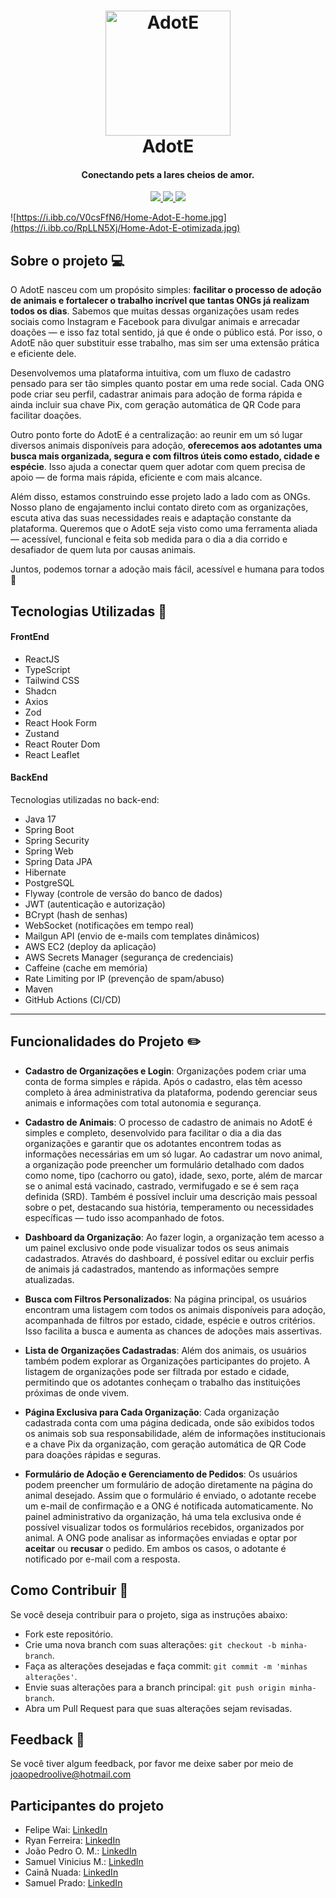 <h1 align="center">
  <a href="https://github.com/JoaoPedroOM">
    <img src="https://i.ibb.co/PGtBT863/logo2.png" alt="AdotE" width="200">
  </a>
  <br>
  AdotE
</h1>

<h4 align="center">Conectando pets a lares cheios de amor.</h4>

<p align="center">
  <a href="https://github.com/JoaoPedroOM/AdotE-frontend">
    <img src="https://img.shields.io/github/repo-size/JoaoPedroOM/AdotE-frontend">
  </a>
<a href="https://github.com/JoaoPedroOM/AdotE-frontend">
  <img src="https://img.shields.io/github/commit-activity/t/JoaoPedroOM/AdotE-frontend">
</a>
  <a href="https://github.com/JoaoPedroOM/AdotE-frontend">
    <img src="https://img.shields.io/github/created-at/JoaoPedroOM/AdotE-frontend">
  </a>
</p>

![https://i.ibb.co/V0csFfN6/Home-Adot-E-home.jpg](https://i.ibb.co/RpLLN5Xj/Home-Adot-E-otimizada.jpg)

## Sobre o projeto 💻

O AdotE nasceu com um propósito simples: **facilitar o processo de adoção de animais e fortalecer o trabalho incrível que tantas ONGs já realizam todos os dias**. Sabemos que muitas dessas organizações usam redes sociais como Instagram e Facebook para divulgar animais e arrecadar doações — e isso faz total sentido, já que é onde o público está. Por isso, o AdotE não quer substituir esse trabalho, mas sim ser uma extensão prática e eficiente dele.

Desenvolvemos uma plataforma intuitiva, com um fluxo de cadastro pensado para ser tão simples quanto postar em uma rede social. Cada ONG pode criar seu perfil, cadastrar animais para adoção de forma rápida e ainda incluir sua chave Pix, com geração automática de QR Code para facilitar doações.

Outro ponto forte do AdotE é a centralização: ao reunir em um só lugar diversos animais disponíveis para adoção, **oferecemos aos adotantes uma busca mais organizada, segura e com filtros úteis como estado, cidade e espécie**. Isso ajuda a conectar quem quer adotar com quem precisa de apoio — de forma mais rápida, eficiente e com mais alcance.

Além disso, estamos construindo esse projeto lado a lado com as ONGs. Nosso plano de engajamento inclui contato direto com as organizações, escuta ativa das suas necessidades reais e adaptação constante da plataforma. Queremos que o AdotE seja visto como uma ferramenta aliada — acessível, funcional e feita sob medida para o dia a dia corrido e desafiador de quem luta por causas animais.

Juntos, podemos tornar a adoção mais fácil, acessível e humana para todos 🐾

## Tecnologias Utilizadas 🚀

#### FrontEnd

- ReactJS
- TypeScript
- Tailwind CSS
- Shadcn
- Axios
- Zod
- React Hook Form
- Zustand
- React Router Dom
- React Leaflet

#### BackEnd

Tecnologias utilizadas no back-end:

- Java 17
- Spring Boot
- Spring Security
- Spring Web
- Spring Data JPA
- Hibernate
- PostgreSQL
- Flyway (controle de versão do banco de dados)
- JWT (autenticação e autorização)
- BCrypt (hash de senhas)
- WebSocket (notificações em tempo real)
- Mailgun API (envio de e-mails com templates dinâmicos)
- AWS EC2 (deploy da aplicação)
- AWS Secrets Manager (segurança de credenciais)
- Caffeine (cache em memória)
- Rate Limiting por IP (prevenção de spam/abuso)
- Maven
- GitHub Actions (CI/CD)

---

## Funcionalidades do Projeto ✏️

- **Cadastro de Organizações e Login**: Organizações podem criar uma conta de forma simples e rápida. Após o cadastro, elas têm acesso completo à área administrativa da plataforma, podendo gerenciar seus animais e informações com total autonomia e segurança.

- **Cadastro de Animais**: O processo de cadastro de animais no AdotE é simples e completo, desenvolvido para facilitar o dia a dia das organizações e garantir que os adotantes encontrem todas as informações necessárias em um só lugar. Ao cadastrar um novo animal, a organização pode preencher um formulário detalhado com dados como nome, tipo (cachorro ou gato), idade, sexo, porte, além de marcar se o animal está vacinado, castrado, vermifugado e se é sem raça definida (SRD). Também é possível incluir uma descrição mais pessoal sobre o pet, destacando sua história, temperamento ou necessidades específicas — tudo isso acompanhado de fotos.

- **Dashboard da Organização**: Ao fazer login, a organização tem acesso a um painel exclusivo onde pode visualizar todos os seus animais cadastrados. Através do dashboard, é possível editar ou excluir perfis de animais já cadastrados, mantendo as informações sempre atualizadas.

- **Busca com Filtros Personalizados**: Na página principal, os usuários encontram uma listagem com todos os animais disponíveis para adoção, acompanhada de filtros por estado, cidade, espécie e outros critérios. Isso facilita a busca e aumenta as chances de adoções mais assertivas.

- **Lista de Organizações Cadastradas**: Além dos animais, os usuários também podem explorar as Organizações participantes do projeto. A listagem de organizações pode ser filtrada por estado e cidade, permitindo que os adotantes conheçam o trabalho das instituições próximas de onde vivem.

- **Página Exclusiva para Cada Organização**: Cada organização cadastrada conta com uma página dedicada, onde são exibidos todos os animais sob sua responsabilidade, além de informações institucionais e a chave Pix da organização, com geração automática de QR Code para doações rápidas e seguras.

- **Formulário de Adoção e Gerenciamento de Pedidos**: Os usuários podem preencher um formulário de adoção diretamente na página do animal desejado. Assim que o formulário é enviado, o adotante recebe um e-mail de confirmação e a ONG é notificada automaticamente. No painel administrativo da organização, há uma tela exclusiva onde é possível visualizar todos os formulários recebidos, organizados por animal. A ONG pode analisar as informações enviadas e optar por **aceitar** ou **recusar** o pedido. Em ambos os casos, o adotante é notificado por e-mail com a resposta.

## Como Contribuir 🤝

Se você deseja contribuir para o projeto, siga as instruções abaixo:

- Fork este repositório.
- Crie uma nova branch com suas alterações: `git checkout -b minha-branch`.
- Faça as alterações desejadas e faça commit: `git commit -m 'minhas alterações'`.
- Envie suas alterações para a branch principal: `git push origin minha-branch`.
- Abra um Pull Request para que suas alterações sejam revisadas.

## Feedback 💌

Se você tiver algum feedback, por favor me deixe saber por meio de joaopedroolive@hotmail.com

## Participantes do projeto
- Felipe Wai: [LinkedIn](https://www.linkedin.com/in/felipewai/)
- Ryan Ferreira: [LinkedIn](https://www.linkedin.com/in/ryanferreira26/)
- João Pedro O. M.: [LinkedIn](https://www.linkedin.com/in/joaopedroom/)
- Samuel Vinicius M.: [LinkedIn](https://www.linkedin.com/in/samuel-vinicius-martins-032927205/)
- Cainã Nuada: [LinkedIn](https://www.linkedin.com/in/cain%C3%A3-nuada-de-ara%C3%BAjo-magalh%C3%A3es-1a4871246/)
- Samuel Prado: [LinkedIn](https://www.linkedin.com/in/samuel-prado-489b051b5/)
